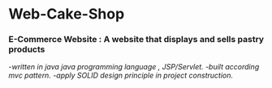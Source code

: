 # Web-Cake-Shop
### E-Commerce Website : A website that displays and sells pastry products
-*written in java java programming language , JSP/Servlet.*
-*built according mvc pattern.*
-*apply  SOLID design principle in project construction.*
